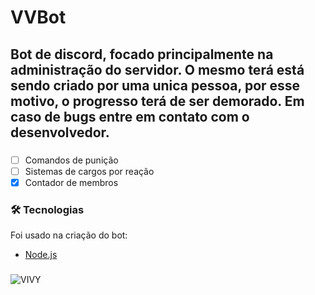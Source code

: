 # VVBot

## Bot de discord, focado principalmente na administração do servidor. O mesmo terá está sendo criado por uma unica pessoa, por esse motivo, o progresso terá de ser demorado. Em caso de bugs entre em contato com o desenvolvedor.

###
- [ ] Comandos de punição
- [ ] Sistemas de cargos por reação
- [x] Contador de membros

### 🛠 Tecnologias

Foi usado na criação do bot:
- [Node.js](https://nodejs.org/en/)

###

![VIVY](https://media.discordapp.net/attachments/784542362813988904/883003585854603334/Screenshot_20210902-120206.png?width=673&height=701)
